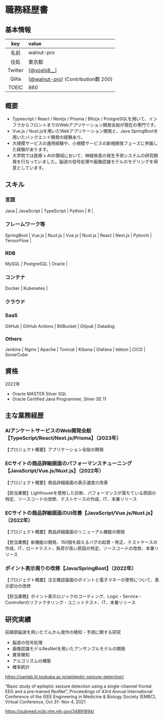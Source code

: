 # 職務経歴書 
## 基本情報 
| key | value |
| :---: | :--- | 
| 名前 | walnut-pro |
| 住処 | 東京都 |
| Twitter | [[@yoshi8__](https://twitter.com/yoshi8__)] |
| Qiita | [[@walnut-pro](https://qiita.com/yoshi8__)] (Contribution数 200) |
| TOEIC | 860 |

## 概要

- Typescript / React / Nextjs / Prisma / Blitzjs / PostgreSQLを用いて、インフラからフロントまでのWebアプリケーション開発全般が現在の専門です。
- Vue.js / Nuxt.jsを用いたWebアプリケーション開発と、Java SpringBootを用いたバックエンド開発の経験あり。
- 大規模サービスの運用経験や、小規模サービスの新規開発フェーズに参画した経験があります。
- 大学院では医療 x AIの領域において、神経疾患の発生予測システムの研究開発を行なっていました。脳波の信号処理や画像認識モデルのモデリングを得意としています。

## スキル

### 言語
Java | JavaScript | TypeScript | Python | R |
### フレームワーク等
SpringBoot | Vue.js | Nuxt.js | Vue.js | Nuxt.js | React |  Next.js | Pytorch | TensorFlow | 
### RDB
MySQL | PostgreSQL | Oracle |
### コンテナ
Docker | Kubenetes |
### クラウド

### SaaS
GitHub | GitHub Actions | BitBucket | Gitpub | Datadog

### Others
Jenkins | Nginx | Apache | Tomcat | Kibana | Glafana | tekton | CICD | SonarCube

## 資格
2022年
- Oracle MASTER Silver SQL
- Oracle Certified Java Programmer, Silver SE 11

## 主な業務経歴
### AIアンケートサービスのWeb開発全般【TypeScript/React/Next.js/Prisma】（2023年）
【プロジェクト概要】アプリケーション全般の開発

### ECサイトの商品詳細画面のパフォーマンスチューニング【JavaScript/Vue.js/Nuxt.js】（2022年）
【プロジェクト概要】商品詳細画面の表示速度の改善

【担当業務】Lighthouseを使用した診断、パフォーマンスが落ちている原因の特定、ソースコードの改修、テストケースの作成、IT、本番リリース

### ECサイトの商品詳細画面のUI改善【JavaScript/Vue.js/Nuxt.js】（2022年）
【プロジェクト概要】商品詳細画面のリニューアル機能の開発

【担当業務】新機能の開発、150個を超えるバグの起票・修正、テストケースの作成、IT、ロードテスト、負荷が高い原因の特定、ソースコードの改修、本番リリース

### ポイント表示周りの改修【Java/SpringBoot】（2022年）
【プロジェクト概要】注文確認画面のポイントと電子マネーの使用について、表示部分の改修

【担当業務】ポイント表示ロジックのコーディング、Logic・Service・Controllerのリファクタリング・ユニットテスト、IT、本番リリース

## 研究実績
前額部脳波を用いたてんかん発作の検知・予測に関する研究

- 脳波の信号処理
- 画像認識モデルResNetを用いたアンサンブルモデルの開発
- 異常検知
- アルゴリズムの構築
- 確率統計

https://sanlab.iit.tsukuba.ac.jp/epileptic-seizure-detection/

“Basic study of epileptic seizure detection using a single-channel frontal EEG and a pre-trained ResNet”, Proceedings of 43rd Annual International Conference of the IEEE Engineering in Medicine & Biology Society (EMBC), Virtual Conference, Oct 31- Nov 4, 2021


https://pubmed.ncbi.nlm.nih.gov/34891894/

[@walnut_pro]:https://twitter.com/walnut_pro
[@walnut-pro]:https://qiita.com/walnut-pro
